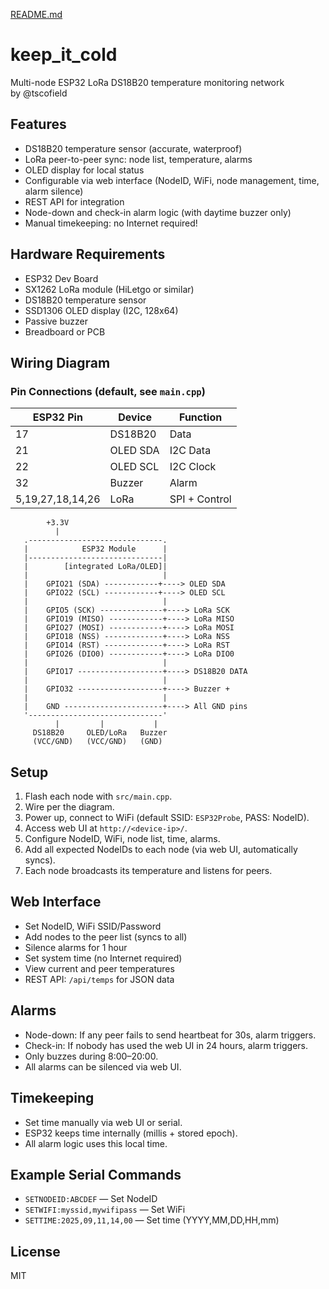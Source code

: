 [README.md](https://github.com/user-attachments/files/22266143/README.md)
# keep_it_cold

Multi-node ESP32 LoRa DS18B20 temperature monitoring network  
by @tscofield

## Features

- DS18B20 temperature sensor (accurate, waterproof)
- LoRa peer-to-peer sync: node list, temperature, alarms
- OLED display for local status
- Configurable via web interface (NodeID, WiFi, node management, time, alarm silence)
- REST API for integration
- Node-down and check-in alarm logic (with daytime buzzer only)
- Manual timekeeping: no Internet required!

## Hardware Requirements

- ESP32 Dev Board
- SX1262 LoRa module (HiLetgo or similar)
- DS18B20 temperature sensor
- SSD1306 OLED display (I2C, 128x64)
- Passive buzzer
- Breadboard or PCB

## Wiring Diagram


### Pin Connections (default, see `main.cpp`)
| ESP32 Pin | Device     | Function      |
|-----------|------------|---------------|
| 17        | DS18B20    | Data          |
| 21        | OLED SDA   | I2C Data      |
| 22        | OLED SCL   | I2C Clock     |
| 32        | Buzzer     | Alarm         |
| 5,19,27,18,14,26 | LoRa | SPI + Control |

            +3.3V
              |
       .------------------------------.
       |            ESP32 Module      |
       |------------------------------|
       |        [integrated LoRa/OLED]|
       |                              |
       |    GPIO21 (SDA) ------------+----> OLED SDA
       |    GPIO22 (SCL) ------------+----> OLED SCL
       |                              |
       |    GPIO5 (SCK) --------------+----> LoRa SCK
       |    GPIO19 (MISO) ------------+----> LoRa MISO
       |    GPIO27 (MOSI) ------------+----> LoRa MOSI
       |    GPIO18 (NSS) -------------+----> LoRa NSS
       |    GPIO14 (RST) -------------+----> LoRa RST
       |    GPIO26 (DIO0) ------------+----> LoRa DIO0
       |                              |
       |    GPIO17 -------------------+----> DS18B20 DATA
       |                              |
       |    GPIO32 -------------------+----> Buzzer +
       |                              |
       |    GND ----------------------+----> All GND pins
       '------------------------------'
              |         |           |
         DS18B20     OLED/LoRa   Buzzer
         (VCC/GND)   (VCC/GND)   (GND)

## Setup

1. Flash each node with `src/main.cpp`.
2. Wire per the diagram.
3. Power up, connect to WiFi (default SSID: `ESP32Probe`, PASS: NodeID).
4. Access web UI at `http://<device-ip>/`.
5. Configure NodeID, WiFi, node list, time, alarms.
6. Add all expected NodeIDs to each node (via web UI, automatically syncs).
7. Each node broadcasts its temperature and listens for peers.

## Web Interface

- Set NodeID, WiFi SSID/Password
- Add nodes to the peer list (syncs to all)
- Silence alarms for 1 hour
- Set system time (no Internet required)
- View current and peer temperatures
- REST API: `/api/temps` for JSON data

## Alarms

- Node-down: If any peer fails to send heartbeat for 30s, alarm triggers.
- Check-in: If nobody has used the web UI in 24 hours, alarm triggers.
- Only buzzes during 8:00–20:00.
- All alarms can be silenced via web UI.

## Timekeeping

- Set time manually via web UI or serial.
- ESP32 keeps time internally (millis + stored epoch).
- All alarm logic uses this local time.

## Example Serial Commands

- `SETNODEID:ABCDEF` — Set NodeID
- `SETWIFI:myssid,mywifipass` — Set WiFi
- `SETTIME:2025,09,11,14,00` — Set time (YYYY,MM,DD,HH,mm)

## License

MIT
